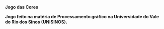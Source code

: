 <b>Jogo das Cores<b>

Jogo feito na matéria de Processamento gráfico na Universidade do Vale do Rio dos Sinos (UNISINOS).

